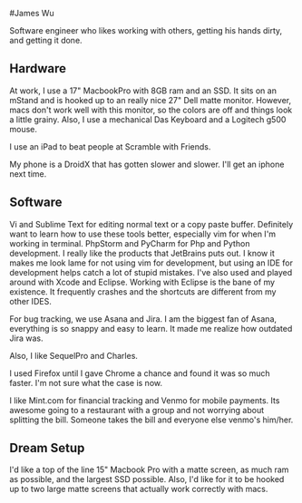 #James Wu

Software engineer who likes working with others, getting his hands dirty, and getting it done.

## Hardware

At work, I use a 17" MacbookPro with 8GB ram and an SSD. It sits on an mStand and is hooked up to an really nice 27" Dell matte monitor. 
However, macs don't work well with this monitor, so the colors are off and things look a little grainy.
Also, I use a mechanical Das Keyboard and a Logitech g500 mouse. 

I use an iPad to beat people at Scramble with Friends.

My phone is a DroidX that has gotten slower and slower. I'll get an iphone next time.

## Software

Vi and Sublime Text for editing normal text or a copy paste buffer. Definitely want to learn how to use these tools better, especially vim 
for when I'm working in terminal. 
PhpStorm and PyCharm for Php and Python development. I really like the products that JetBrains puts out.
I know it makes me look lame for not using vim for development, but using an IDE for development helps catch a lot of stupid mistakes. 
I've also used and played around with Xcode and Eclipse. Working with Eclipse is the bane of my existence. It frequently crashes and the shortcuts are different from
my other IDES.

For bug tracking, we use Asana and Jira. I am the biggest fan of Asana, everything is so snappy and easy to learn. It made me realize how outdated Jira was.

Also, I like SequelPro and Charles.

I used Firefox until I gave Chrome a chance and found it was so much faster. I'm not sure what the case is now.

I like Mint.com for financial tracking and Venmo for mobile payments. Its awesome going to a restaurant with a group and not worrying about splitting the bill. Someone 
takes the bill and everyone else venmo's him/her.

## Dream Setup
I'd like a top of the line 15" Macbook Pro with a matte screen, as much ram as possible, and the largest SSD possible. Also, I'd like for it to be hooked up to two 
large matte screens that actually work correctly with macs.
